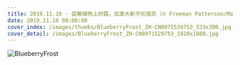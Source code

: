 ```yaml
---
title: 2019.11.10 - 蓝莓植物上的霜，加拿大新不伦瑞克 (© Freeman Patterson/Masterfile)
date: 2019.11.10 00:00:00
cover_index: /images/thumbs/BlueberryFrost_ZH-CN0971529753_533x300.jpg
cover_detail: /images/BlueberryFrost_ZH-CN0971529753_1920x1080.jpg
---
```


![BlueberryFrost](/images/BlueberryFrost_ZH-CN0971529753_1920x1080.jpg)

